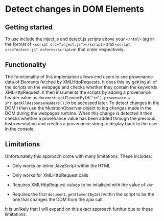 # Detect changes in DOM Elements

## Getting started

To use include the inject.js and detect.js scripts above your `</html>` tag in the format of `<script src="inject.js"></script>` and `<script src="detect.js" defer></script>`in that order respectively.

## Functionality

The functionality of this implentation allows end users to see provenance data of Elements fetched by XMLHttpRequests. It does this by getting all of the scripts on the webpage and checks whether they contain the keywords XMLHttpRequest. It then insruments the scripts by adding a provenance header value as `document.getElementById("id").provenance = xhr.getAllResponseHeaders();`in be accessed later. To detect changes in the DOM I then use the MutationObserver object to log changes made in the DOM during the webpages runtime. When this change is detected it then checks whether a provenance value has been added through the previous Instrumentation and creates a provenance string to display back to the user in the console.

## Limitations

Unfortunately this approach come with many limitations. These includes:

- Only works on inline JavaScript within the HTML

- Only works for XMLHttpRequest calls

- Requires XMLHttpRequest values to be intialised with the value of `xhr`

- Requires the first `document.getElementById()`within the script to be the one that changes the DOM from the ajax call


It is unlikely that I will expand on this exact approach furthur due to these limitations.
